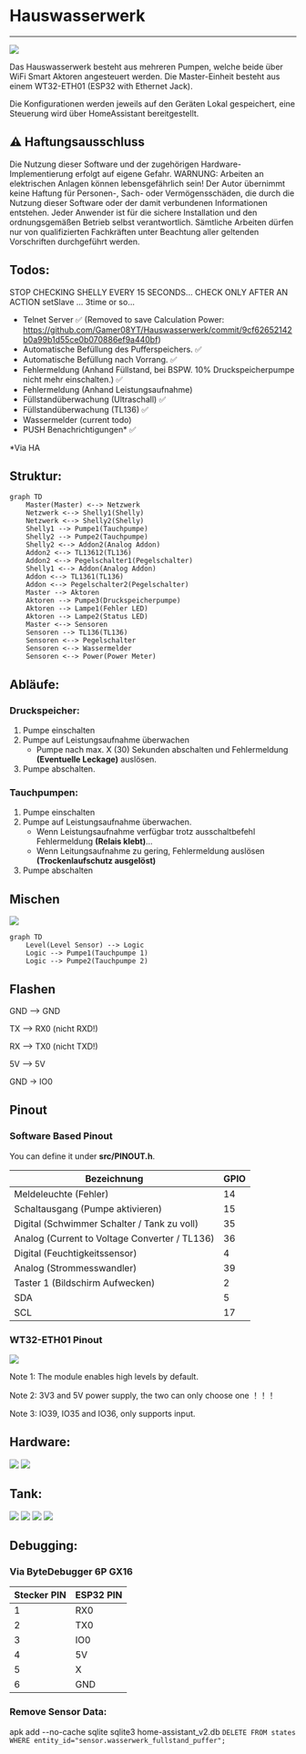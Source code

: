 # Hauswasserwerk

___

![](assets/img/hauswasserwerk.png)

Das Hauswasserwerk besteht aus mehreren Pumpen, welche beide über WiFi Smart Aktoren angesteuert werden.
Die Master-Einheit besteht aus einem WT32-ETH01 (ESP32 with Ethernet Jack).

[//]: # (Arduino Uno mit W5500 Ethernet Driver.)

Die Konfigurationen werden jeweils auf den Geräten Lokal gespeichert, eine Steuerung wird über HomeAssistant
bereitgestellt.

## ⚠️ Haftungsausschluss

Die Nutzung dieser Software und der zugehörigen Hardware-Implementierung erfolgt auf eigene Gefahr. WARNUNG: Arbeiten an elektrischen Anlagen können lebensgefährlich sein! Der Autor übernimmt keine Haftung für Personen-, Sach- oder Vermögensschäden, die durch die Nutzung dieser Software oder der damit verbundenen Informationen entstehen. Jeder Anwender ist für die sichere Installation und den ordnungsgemäßen Betrieb selbst verantwortlich. Sämtliche Arbeiten dürfen nur von qualifizierten Fachkräften unter Beachtung aller geltenden Vorschriften durchgeführt werden.

## Todos:

STOP CHECKING SHELLY EVERY 15 SECONDS...
CHECK ONLY AFTER AN ACTION setSlave ... 3time or so...

- Telnet Server ✅ (Removed to save Calculation
  Power: https://github.com/Gamer08YT/Hauswasserwerk/commit/9cf62652142b0a99b1d55ce0b070886ef9a440bf)
- Automatische Befüllung des Pufferspeichers. ✅
- Automatische Befüllung nach Vorrang. ✅
- Fehlermeldung (Anhand Füllstand, bei BSPW. 10% Druckspeicherpumpe nicht mehr einschalten.) ✅
- Fehlermeldung (Anhand Leistungsaufnahme)
- Füllstandüberwachung (Ultraschall) ✅
- Füllstandüberwachung (TL136) ✅
- Wassermelder (current todo)
- PUSH Benachrichtigungen* ✅

*Via HA

## Struktur:

```mermaid
graph TD
    Master(Master) <--> Netzwerk
    Netzwerk <--> Shelly1(Shelly)
    Netzwerk <--> Shelly2(Shelly)
    Shelly1 --> Pumpe1(Tauchpumpe)
    Shelly2 --> Pumpe2(Tauchpumpe)
    Shelly2 <--> Addon2(Analog Addon)
    Addon2 <--> TL13612(TL136)
    Addon2 <--> Pegelschalter1(Pegelschalter)
    Shelly1 <--> Addon(Analog Addon)
    Addon <--> TL1361(TL136)
    Addon <--> Pegelschalter2(Pegelschalter)
    Master --> Aktoren
    Aktoren --> Pumpe3(Druckspeicherpumpe)
    Aktoren --> Lampe1(Fehler LED)
    Aktoren --> Lampe2(Status LED)
    Master <--> Sensoren
    Sensoren --> TL136(TL136)
    Sensoren <--> Pegelschalter
    Sensoren <--> Wassermelder
    Sensoren <--> Power(Power Meter)
```

## Abläufe:

### Druckspeicher:

1. Pumpe einschalten
2. Pumpe auf Leistungsaufnahme überwachen
    - Pumpe nach max. X (30) Sekunden abschalten und Fehlermeldung **(Eventuelle Leckage)** auslösen.
4. Pumpe abschalten.

### Tauchpumpen:

1. Pumpe einschalten
2. Pumpe auf Leistungsaufnahme überwachen.
    - Wenn Leistungsaufnahme verfügbar trotz ausschaltbefehl Fehlermeldung **(Relais klebt)**...
    - Wenn Leitungsaufnahme zu gering, Fehlermeldung auslösen **(Trockenlaufschutz ausgelöst)**
3. Pumpe abschalten

## Mischen

![](assets/img/mix.png)

```mermaid
graph TD
    Level(Level Sensor) --> Logic
    Logic --> Pumpe1(Tauchpumpe 1)
    Logic --> Pumpe2(Tauchpumpe 2)
```

## Flashen

GND —>    GND

TX —>    RX0 (nicht RXD!)

RX —>    TX0 (nicht TXD!)

5V —>    5V

GND -> IO0

## Pinout

### Software Based Pinout

You can define it under **src/PINOUT.h**.

| Bezeichnung                                   | GPIO |
|-----------------------------------------------|------|
| Meldeleuchte (Fehler)                         | 14   |
| Schaltausgang (Pumpe aktivieren)              | 15   |
| Digital (Schwimmer Schalter / Tank zu voll)   | 35   |
| Analog (Current to Voltage Converter / TL136) | 36   |
| Digital (Feuchtigkeitssensor)                 | 4    |
| Analog (Strommesswandler)                     | 39   |
| Taster 1 (Bildschirm Aufwecken)               | 2    |
| SDA                                           | 5    |
| SCL                                           | 17   |

### WT32-ETH01 Pinout

![](assets/img/pinout.png)

Note 1: The module enables high levels by default.

Note 2: 3V3 and 5V power supply, the two can only choose one ！！！

Note 3: IO39, IO35 and IO36, only supports input.

## Hardware:

![](assets/img/hardware.webp)
![](assets/img/inside.webp)

## Tank:

![](assets/img/overflow.webp)
![](assets/img/tank.webp)
![](assets/img/kombination.webp)
![](assets/img/pump.webp)

## Debugging:

### Via ByteDebugger 6P GX16

| Stecker PIN | ESP32 PIN |
|-------------|-----------|
| 1           | RX0       |
| 2           | TX0       |
| 3           | IO0       |
| 4           | 5V        |
| 5           | X         |
| 6           | GND       |

### Remove Sensor Data:

apk add --no-cache sqlite
sqlite3 home-assistant_v2.db
`DELETE FROM states WHERE entity_id="sensor.wasserwerk_fullstand_puffer";`
